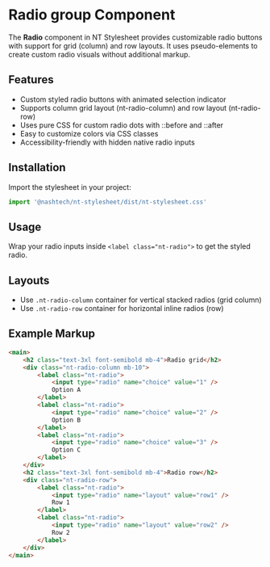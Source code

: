 # Radio group Component

The **Radio** component in NT Stylesheet provides customizable radio buttons with support for grid (column) and row layouts. It uses pseudo-elements to create custom radio visuals without additional markup.

## Features

-   Custom styled radio buttons with animated selection indicator
-   Supports column grid layout (nt-radio-column) and row layout (nt-radio-row)
-   Uses pure CSS for custom radio dots with ::before and ::after
-   Easy to customize colors via CSS classes
-   Accessibility-friendly with hidden native radio inputs

## Installation

Import the stylesheet in your project:

```javascript
import '@nashtech/nt-stylesheet/dist/nt-stylesheet.css'
```

## Usage

Wrap your radio inputs inside `<label class="nt-radio">` to get the styled radio.

## Layouts

-   Use `.nt-radio-column` container for vertical stacked radios (grid column)
-   Use `.nt-radio-row` container for horizontal inline radios (row)

## Example Markup

```html
<main>
    <h2 class="text-3xl font-semibold mb-4">Radio grid</h2>
    <div class="nt-radio-column mb-10">
        <label class="nt-radio">
            <input type="radio" name="choice" value="1" />
            Option A
        </label>
        <label class="nt-radio">
            <input type="radio" name="choice" value="2" />
            Option B
        </label>
        <label class="nt-radio">
            <input type="radio" name="choice" value="3" />
            Option C
        </label>
    </div>
    <h2 class="text-3xl font-semibold mb-4">Radio row</h2>
    <div class="nt-radio-row">
        <label class="nt-radio">
            <input type="radio" name="layout" value="row1" />
            Row 1
        </label>
        <label class="nt-radio">
            <input type="radio" name="layout" value="row2" />
            Row 2
        </label>
    </div>
</main>
```
